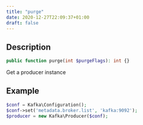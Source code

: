 ```yaml
---
title: "purge"
date: 2020-12-27T22:09:37+01:00
draft: false
---
```

## Description
```php
public function purge(int $purgeFlags): int {}
```
Get a producer instance
## Example
```php
$conf = Kafka\Configuration();
$conf->set('metadata.broker.list', 'kafka:9092');
$producer = new Kafka\Producer($conf);
```